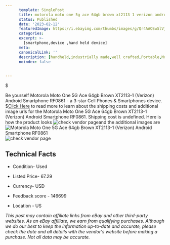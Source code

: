 ```yaml
---
      template: SinglePost
      title: motorola moto one 5g ace 64gb brown xt2113 1 verizon android smartphone rf0861
      status: Published
      date: '2023-02-12'
      featuredImage: https://i.ebayimg.com/thumbs/images/g/Qr4AAOSwSlVjiD1e/s-l225.jpg
      categories: 
      excerpt: >-
        [smartphone,device ,hand held device]
      meta:
      canonicalLink: ''
      description: [handheld,industrially made,well crafted,Portable,Mobile,Compact,Convenient,Lightweight,Maneuverable,Man-portable,Miniature,Carriable,Hand-held,Light,Holdable,Transportable,Mobile device,Pocket-sized,On-the-go,Wireless,Cordless,Compact size,Convenient size, smartphone,device ,hand held device]
      noindex: false
      
        
---
```

$

Be yourself Motorola Moto One 5G Ace 64gb Brown XT2113-1 (Verizon) Android Smartphone RF0861 - a 3-star Cell Phones & Smartphones device.
$[Click Here](https://www.ebay.com/itm/275561453524?hash=item4028be17d4%3Ag%3AQr4AAOSwSlVjiD1e&mkevt=1&mkcid=1&mkrid=711-53200-19255-0&campid=%253CePNCampaignId%253E&customid=%253CreferenceId%253E&toolid=10049) to read more to learn about the shipping costs and additional image urls for the Motorola Moto One 5G Ace 64gb Brown XT2113-1 (Verizon) Android Smartphone RF0861. Shipping cost is undefined. Here is how the product looks ![check vendor page](https://i.ebayimg.com/thumbs/images/g/Qr4AAOSwSlVjiD1e/s-l225.jpg)and the additional images are![Motorola Moto One 5G Ace 64gb Brown XT2113-1 (Verizon) Android Smartphone RF0861](https://i.ebayimg.com/images/g/Qr4AAOSwSlVjiD1e/s-l1600.jpg)![check vendor page](https://origin-galleryplus.ebayimg.com/ws/web/275561453524_2_0_1/225x225.jpg,https://origin-galleryplus.ebayimg.com/ws/web/275561453524_3_0_1/225x225.jpg,https://origin-galleryplus.ebayimg.com/ws/web/275561453524_4_0_1/225x225.jpg,https://origin-galleryplus.ebayimg.com/ws/web/275561453524_5_0_1/225x225.jpg)



 ## Technical Facts 



     
      

 - Condition- Used 


      

 - Listed Price- 67.29 


      

 - Currency- USD 


      

 - Feedback score - 146699 


      

 - Location - US 


      
      

 *_This post may contain affiliate links from eBay and other third-party websites. As an eBay affiliate, we earn from qualifying purchases. Although we do our best to keep the information up-to-date and accurate, please check the date and all details with the vendor's website before making a purchase. Not all data may be accurate._*






